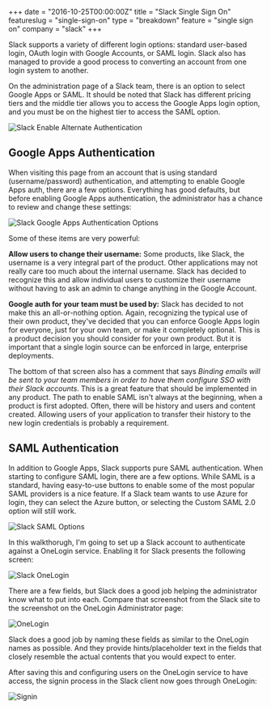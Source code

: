 +++
date = "2016-10-25T00:00:00Z"
title = "Slack Single Sign On"
featureslug = "single-sign-on"
type = "breakdown"
feature = "single sign on"
company = "slack"
+++

Slack supports a variety of different login options: standard user-based login, OAuth login with Google Accounts, or SAML login. Slack also has managed to provide a good process to converting an account from one login system to another.

On the administration page of a Slack team, there is an option to select Google Apps or SAML. It should be noted that Slack has different pricing tiers and the middle tier allows you to access the Google Apps login option, and you must be on the highest tier to access the SAML option.

![Slack Enable Alternate Authentication](/slack/images/slack-authentication.png)

## Google Apps Authentication
When visiting this page from an account that is using standard (username/password) authentication, and attempting to enable Google Apps auth, there are a few options. Everything has good defaults, but before enabling Google Apps authentication, the administrator has a chance to review and change these settings:

![Slack Google Apps Authentication Options](/slack/images/google-apps-auth.png)

Some of these items are very powerful:

**Allow users to change their username:** Some products, like Slack, the username is a very integral part of the product. Other applications may not really care too much about the internal username. Slack has decided to recognize this and allow individual users to customize their username without having to ask an admin to change anything in the Google Account.

**Google auth for your team must be used by:** Slack has decided to not make this an all-or-nothing option. Again, recognizing the typical use of their own product, they've decided that you can enforce Google Apps login for everyone, just for your own team, or make it completely optional.  This is a product decision you should consider for your own product. But it is important that a single login source can be enforced in large, enterprise deployments.

The bottom of that screen also has a comment that says *Binding emails will be sent to your team members in order to have them configure SSO with their Slack accounts*. This is a great feature that should be implemented in any product. The path to enable SAML isn't always at the beginning, when a product is first adopted. Often, there will be history and users and content created. Allowing users of your application to transfer their history to the new login credentials is probably a requirement.

## SAML Authentication
In addition to Google Apps, Slack supports pure SAML authentication. When starting to configure SAML login, there are a few options. While SAML is a standard, having easy-to-use buttons to enable some of the most popular SAML providers is a nice feature. If a Slack team wants to use Azure for login, they can select the Azure button, or selecting the Custom SAML 2.0 option will still work.

![Slack SAML Options](/slack/images/saml-options.png)

In this walkthorugh, I'm going to set up a Slack account to authenticate against a OneLogin service. Enabling it for Slack presents the following screen:

![Slack OneLogin](/slack/images/one-login-options.png)

There are a few fields, but Slack does a good job helping the administrator know what to put into each. Compare that screenshot from the Slack site to the screenshot on the OneLogin Administrator page:

![OneLogin](/slack/images/one-login-config.png)

Slack does a good job by naming these fields as similar to the OneLogin names as possible. And they provide hints/placeholder text in the fields that closely resemble the actual contents that you would expect to enter.

After saving this and configuring users on the OneLogin service to have access, the signin process in the Slack client now goes through OneLogin:

![Signin](/slack/images/one-login-login.png)
